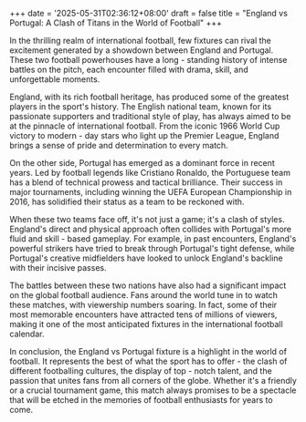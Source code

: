 +++
date = '2025-05-31T02:36:12+08:00'
draft = false
title = "England vs Portugal: A Clash of Titans in the World of Football"
+++

In the thrilling realm of international football, few fixtures can rival the excitement generated by a showdown between England and Portugal. These two football powerhouses have a long - standing history of intense battles on the pitch, each encounter filled with drama, skill, and unforgettable moments.

England, with its rich football heritage, has produced some of the greatest players in the sport's history. The English national team, known for its passionate supporters and traditional style of play, has always aimed to be at the pinnacle of international football. From the iconic 1966 World Cup victory to modern - day stars who light up the Premier League, England brings a sense of pride and determination to every match.

On the other side, Portugal has emerged as a dominant force in recent years. Led by football legends like Cristiano Ronaldo, the Portuguese team has a blend of technical prowess and tactical brilliance. Their success in major tournaments, including winning the UEFA European Championship in 2016, has solidified their status as a team to be reckoned with.

When these two teams face off, it's not just a game; it's a clash of styles. England's direct and physical approach often collides with Portugal's more fluid and skill - based gameplay. For example, in past encounters, England's powerful strikers have tried to break through Portugal's tight defense, while Portugal's creative midfielders have looked to unlock England's backline with their incisive passes.

The battles between these two nations have also had a significant impact on the global football audience. Fans around the world tune in to watch these matches, with viewership numbers soaring. In fact, some of their most memorable encounters have attracted tens of millions of viewers, making it one of the most anticipated fixtures in the international football calendar.

In conclusion, the England vs Portugal fixture is a highlight in the world of football. It represents the best of what the sport has to offer - the clash of different footballing cultures, the display of top - notch talent, and the passion that unites fans from all corners of the globe. Whether it's a friendly or a crucial tournament game, this match always promises to be a spectacle that will be etched in the memories of football enthusiasts for years to come.